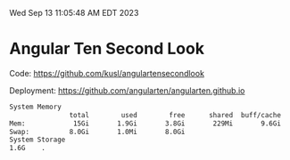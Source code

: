 Wed Sep 13 11:05:48 AM EDT 2023

# Angular Ten Second Look

Code: https://github.com/kusl/angulartensecondlook

Deployment: https://github.com/angularten/angularten.github.io

```bash
System Memory
               total        used        free      shared  buff/cache   available
Mem:            15Gi       1.9Gi       3.8Gi       229Mi       9.6Gi        12Gi
Swap:          8.0Gi       1.0Mi       8.0Gi
System Storage
1.6G	.
```
